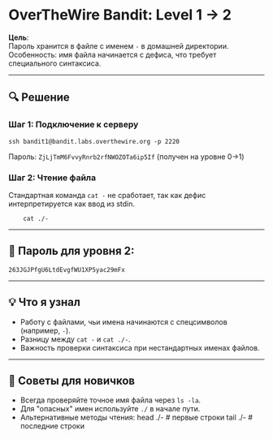 # OverTheWire Bandit: Level 1 → 2

**Цель**:  
Пароль хранится в файле с именем `-` в домашней директории.  
Особенность: имя файла начинается с дефиса, что требует специального синтаксиса.

---

## 🔍 **Решение**

### Шаг 1: Подключение к серверу
    ssh bandit1@bandit.labs.overthewire.org -p 2220
Пароль: `ZjLjTmM6FvvyRnrb2rfNWOZOTa6ip5If` (получен на уровне 0→1)

### Шаг 2: Чтение файла
Стандартная команда `cat -` не сработает, так как дефис интерпретируется как ввод из stdin.  

        cat ./-


---

## 🔑 **Пароль для уровня 2**:
    263JGJPfgU6LtdEvgfWU1XP5yac29mFx

---

## 💡 **Что я узнал**
- Работу с файлами, чьи имена начинаются с спецсимволов (например, `-`).
- Разницу между `cat -` и `cat ./-`.
- Важность проверки синтаксиса при нестандартных именах файлов.

---

## 🚀 **Советы для новичков**
- Всегда проверяйте точное имя файла через `ls -la`.
- Для "опасных" имен используйте `./` в начале пути.
- Альтернативные методы чтения:
      head ./-  # первые строки
      tail ./-  # последние строки
